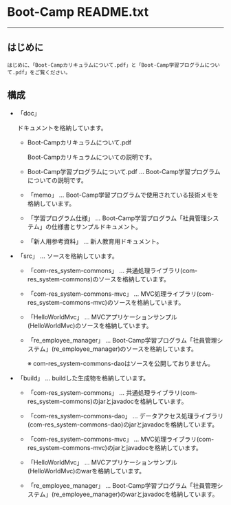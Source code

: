 
# Boot-Camp README.txt

-------------------------------------------------------------------------------

## はじめに
  
    はじめに、「Boot-Campカリキュラムについて.pdf」と「Boot-Camp学習プログラムについて.pdf」をご覧ください。



## 構成

* 「doc」
    
    ドキュメントを格納しています。

    
    - Boot-Campカリキュラムについて.pdf 
        
        Boot-Campカリキュラムについての説明です。


    - Boot-Camp学習プログラムについて.pdf … Boot-Camp学習プログラムについての説明です。

    - 「memo」                            … Boot-Camp学習プログラムで使用されている技術メモを格納しています。

    - 「学習プログラム仕様」              … Boot-Camp学習プログラム「社員管理システム」の仕様書とサンプルドキュメント。

    - 「新人用参考資料」                  … 新人教育用ドキュメント。



* 「src」       …  ソースを格納しています。

    - 「com-res_system-commons」          … 共通処理ライブラリ(com-res_system-commons)のソースを格納しています。

    - 「com-res_system-commons-mvc」      … MVC処理ライブラリ(com-res_system-commons-mvc)のソースを格納しています。

    - 「HelloWorldMvc」                   … MVCアプリケーションサンプル(HelloWorldMvc)のソースを格納しています。

    - 「re_employee_manager」             … Boot-Camp学習プログラム「社員管理システム」(re_employee_manager)のソースを格納しています。

      ※ com-res_system-commons-daoはソースを公開しておりません。



* 「build」     …  buildした生成物を格納しています。

    - 「com-res_system-commons」          … 共通処理ライブラリ(com-res_system-commons)のjarとjavadocを格納しています。

    - 「com-res_system-commons-dao」      … データアクセス処理ライブラリ(com-res_system-commons-dao)のjarとjavadocを格納しています。

    - 「com-res_system-commons-mvc」      … MVC処理ライブラリ(com-res_system-commons-mvc)のjarとjavadocを格納しています。

    - 「HelloWorldMvc」                   … MVCアプリケーションサンプル(HelloWorldMvc)のwarを格納しています。

    - 「re_employee_manager」             … Boot-Camp学習プログラム「社員管理システム」(re_employee_manager)のwarとjavadocを格納しています。



